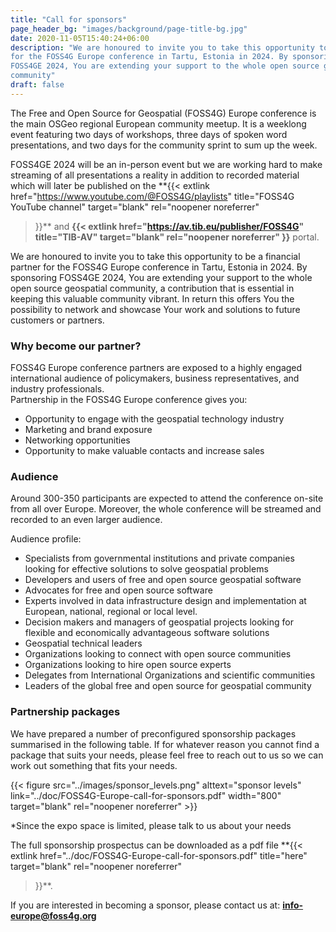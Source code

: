 ```yaml
---
title: "Call for sponsors"
page_header_bg: "images/background/page-title-bg.jpg"
date: 2020-11-05T15:40:24+06:00
description: "We are honoured to invite you to take this opportunity to be a financial partner
for the FOSS4G Europe conference in Tartu, Estonia in 2024. By sponsoring
FOSS4GE 2024, You are extending your support to the whole open source geospatial
community"
draft: false
---
```


The Free and Open Source for Geospatial (FOSS4G) Europe conference is the main
OSGeo regional European community meetup. It is a weeklong event featuring two
days of workshops, three days of spoken word presentations, and two days for the
community sprint to sum up the week.

FOSS4GE 2024 will be an in-person event but we are working hard to make
streaming of all presentations a reality in addition to recorded material which
will later be published on the
**{{<
    extlink href="https://www.youtube.com/@FOSS4G/playlists"
    title="FOSS4G YouTube channel"
    target="blank" rel="noopener noreferrer"
>}}** and
**{{<
    extlink href="https://av.tib.eu/publisher/FOSS4G"
    title="TIB-AV"
    target="blank" rel="noopener noreferrer"
>}}** portal.

We are honoured to invite you to take this opportunity to be a financial partner
for the FOSS4G Europe conference in Tartu, Estonia in 2024. By sponsoring
FOSS4GE 2024, You are extending your support to the whole open source geospatial
community, a contribution that is essential in keeping this valuable community
vibrant. In return this offers You the possibility to network and showcase
Your work and solutions to future customers or partners.

### Why become our partner?

FOSS4G Europe conference partners are exposed to a highly engaged international
audience of policymakers, business representatives, and industry professionals.  
Partnership in the FOSS4G Europe conference gives you:

- Opportunity to engage with the geospatial technology industry
- Marketing and brand exposure
- Networking opportunities
- Opportunity to make valuable contacts and increase sales

### Audience

Around 300-350 participants are expected to attend the conference on-site from all
over Europe. Moreover, the whole conference will be streamed and recorded
to an even larger audience.

Audience profile:

- Specialists from governmental institutions and private companies looking
  for effective solutions to solve geospatial problems
- Developers and users of free and open source geospatial software
- Advocates for free and open source software
- Experts involved in data infrastructure design and implementation at
  European, national, regional or local level.
- Decision makers and managers of geospatial projects looking for flexible and
  economically advantageous software solutions
- Geospatial technical leaders
- Organizations looking to connect with open source communities
- Organizations looking to hire open source experts
- Delegates from International Organizations and scientific communities
- Leaders of the global free and open source for geospatial community

### Partnership packages

We have prepared a number of preconfigured sponsorship packages summarised
in the following table. If for whatever reason you cannot find a package that
suits your needs, please feel free to reach out to us so we can work out
something that fits your needs.

{{< figure
    src="../images/sponsor_levels.png"
    alttext="sponsor levels"
    link="../doc/FOSS4G-Europe-call-for-sponsors.pdf"
    width="800"
    target="blank"
    rel="noopener noreferrer"
    >}}

*Since the expo space is limited, please talk to us about your needs 

The full sponsorship prospectus can be downloaded as a pdf file
**{{<
    extlink href="../doc/FOSS4G-Europe-call-for-sponsors.pdf"
    title="here"
    target="blank" rel="noopener noreferrer"
>}}**.

If you are interested in becoming a sponsor, please contact us at: **info-europe@foss4g.org**
